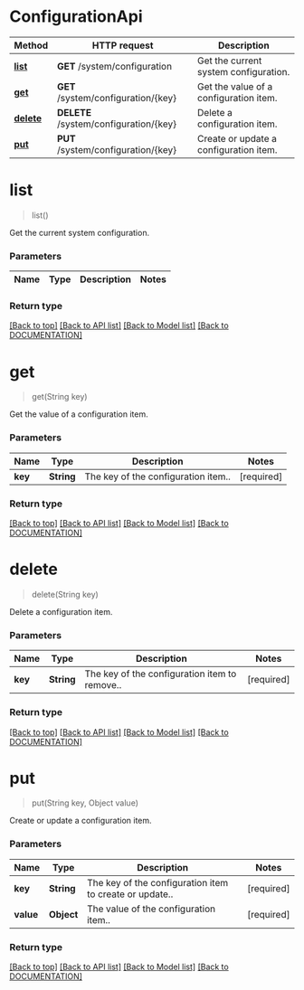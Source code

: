 # ConfigurationApi

Method | HTTP request | Description
------------ | ------------- | -------------
[**list**](ConfigurationApi.md#list) | **GET** /system/configuration | Get the current system configuration.
[**get**](ConfigurationApi.md#get) | **GET** /system/configuration/{key} | Get the value of a configuration item.
[**delete**](ConfigurationApi.md#delete) | **DELETE** /system/configuration/{key} | Delete a configuration item.
[**put**](ConfigurationApi.md#put) | **PUT** /system/configuration/{key} | Create or update a configuration item.


# **list**
> list()

Get the current system configuration.

### Parameters

Name | Type | Description | Notes
------------- | ------------- | ------------- | -------------


### Return type



[[Back to top]](#) [[Back to API list]](../../DOCUMENTATION.md#documentation-for-api-endpoints) [[Back to Model list]](../../DOCUMENTATION.md#documentation-for-models) [[Back to DOCUMENTATION]](../../DOCUMENTATION.md)

# **get**
> get(String key)

Get the value of a configuration item.

### Parameters

Name | Type | Description | Notes
------------- | ------------- | ------------- | -------------
 **key** | **String**| The key of the configuration item.. | [required]


### Return type



[[Back to top]](#) [[Back to API list]](../../DOCUMENTATION.md#documentation-for-api-endpoints) [[Back to Model list]](../../DOCUMENTATION.md#documentation-for-models) [[Back to DOCUMENTATION]](../../DOCUMENTATION.md)

# **delete**
> delete(String key)

Delete a configuration item.

### Parameters

Name | Type | Description | Notes
------------- | ------------- | ------------- | -------------
 **key** | **String**| The key of the configuration item to remove.. | [required]


### Return type



[[Back to top]](#) [[Back to API list]](../../DOCUMENTATION.md#documentation-for-api-endpoints) [[Back to Model list]](../../DOCUMENTATION.md#documentation-for-models) [[Back to DOCUMENTATION]](../../DOCUMENTATION.md)

# **put**
> put(String key, Object value)

Create or update a configuration item.

### Parameters

Name | Type | Description | Notes
------------- | ------------- | ------------- | -------------
 **key** | **String**| The key of the configuration item to create or update.. | [required]
 **value** | **Object**| The value of the configuration item.. | [required]


### Return type



[[Back to top]](#) [[Back to API list]](../../DOCUMENTATION.md#documentation-for-api-endpoints) [[Back to Model list]](../../DOCUMENTATION.md#documentation-for-models) [[Back to DOCUMENTATION]](../../DOCUMENTATION.md)
